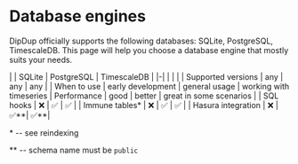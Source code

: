 # Database engines

DipDup officially supports the following databases: SQLite, PostgreSQL, TimescaleDB. This page will help you choose a database engine that mostly suits your needs.

| | SQLite | PostgreSQL | TimescaleDB |
|-| | | | 
| Supported versions | any | any | any |
| When to use | early development | general usage | working with timeseries
| Performance | good | better | great in some scenarios |
| SQL hooks | ❌ | ✅ | ✅ |
| Immune tables\* | ❌ | ✅ | ✅ |
| Hasura integration | ❌ | ✅\*\*| ✅\*\*| 

\* -- see reindexing

\*\* -- schema name must be `public`